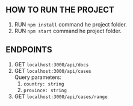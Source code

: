## **HOW TO RUN THE PROJECT**

1. RUN  `npm install` command he project folder.
2. RUN  `npm start` command he project folder.


## **ENDPOINTS**

1. GET `localhost:3000/api/docs`
2. GET `localhost:3000/api/cases`\
    Query parameters:
    1. `country: string`
    2. `province: string`
3. GET `localhost:3000/api/cases/range`
